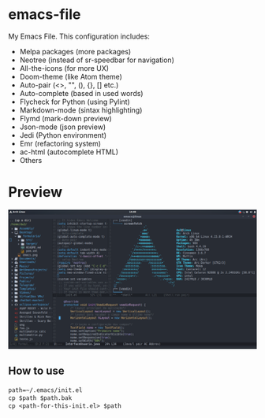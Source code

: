 # emacs-file
My Emacs File. This configuration includes:
* Melpa packages (more packages)
* Neotree (instead of sr-speedbar for navigation)
* All-the-icons (for more UX)
* Doom-theme (like Atom theme)
* Auto-pair (<>, "", (), {}, [] etc.)
* Auto-complete (based in used words)
* Flycheck for Python (using Pylint)
* Markdown-mode (sintax highlighting)
* Flymd (mark-down preview)
* Json-mode (json preview)
* Jedi (Python environment)
* Emr (refactoring system)
* ac-html (autocomplete HTML)
* Others

# Preview

<p align="center">
    <img src="preview/preview.png"></img>
</p>

## How to use
```
path=~/.emacs/init.el 
cp $path $path.bak
cp <path-for-this-init.el> $path
```
